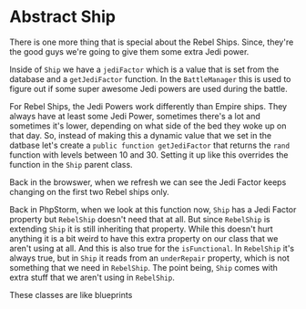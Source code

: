 # Abstract Ship

There is one more thing that is special about the Rebel Ships. Since, they're
the good guys we're going to give them some extra Jedi power. 

Inside of `Ship` we have a `jediFactor` which is a value that is set from the
database and a `getJediFactor` function. In the `BattleManager` this is used to 
figure out if some super awesome Jedi powers are used during the battle. 

For Rebel Ships, the Jedi Powers work differently than Empire ships. They always
have at least some Jedi Power, sometimes there's a lot and sometimes it's lower,
depending on what side of the bed they woke up on that day. So, instead of making 
this a dynamic value that we set in the datbase let's create a `public function
getJediFactor` that returns the `rand` function with levels between 10 and 30. 
Setting it up like this overrides the function in the `Ship` parent class. 

Back in the browswer, when we refresh we can see the Jedi Factor keeps changing on
the first two Rebel ships only. 

Back in PhpStorm, when we look at this function now, `Ship` has a Jedi Factor property
but `RebelShip` doesn't need that at all. But since `RebelShip` is extending `Ship` it is
still inheriting that property. While this doesn't hurt anything it is a bit weird to have
this extra property on our class that we aren't using at all. And this is also true for
the `isFunctional`. In `RebelShip` it's always true, but in `Ship` it reads from an `underRepair`
property, which is not something that we need in `RebelShip`. The point being, `Ship` comes with
extra stuff that we aren't using in `RebelShip`. 

These classes are like blueprints

